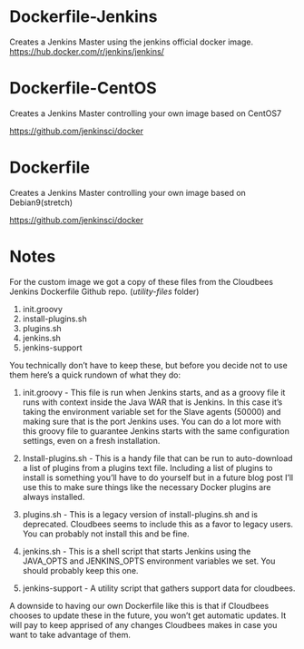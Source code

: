 # Dockerfile-Jenkins
Creates a Jenkins Master using the jenkins official docker image.
https://hub.docker.com/r/jenkins/jenkins/

# Dockerfile-CentOS
Creates a Jenkins Master controlling your own image based on CentOS7

https://github.com/jenkinsci/docker

# Dockerfile
Creates a Jenkins Master controlling your own image based on Debian9(stretch)

https://github.com/jenkinsci/docker


# Notes

For the custom image we got a copy of these files from the Cloudbees Jenkins Dockerfile Github repo. (*utility-files* folder)

1. init.groovy
1. install-plugins.sh
1. plugins.sh
1. jenkins.sh  
1. jenkins-support

You technically don’t have to keep these, but before you decide not to use them here’s a quick rundown of what they do:

1. init.groovy - This file is run when Jenkins starts, and as a groovy file it runs with context inside the Java WAR that is Jenkins. In this case it’s taking the environment variable set for the Slave agents (50000) and making sure that is the port Jenkins uses. You can do a lot more with this groovy file to guarantee Jenkins starts with the same configuration settings, even on a fresh installation.

1. Install-plugins.sh - This is a handy file that can be run to auto-download a list of plugins from a plugins text file. Including a list of plugins to install is something you’ll have to do yourself but in a future blog post I’ll use this to make sure things like the necessary Docker plugins are always installed.  

1. plugins.sh - This is a legacy version of install-plugins.sh and is deprecated. Cloudbees seems to include this as a favor to legacy users. You can probably not install this and be fine.

1. jenkins.sh - This is a shell script that starts Jenkins using the JAVA_OPTS and JENKINS_OPTS environment variables we set.  You should probably keep this one.

1. jenkins-support  - A utility script that gathers support data for cloudbees.

A downside to having our own Dockerfile like this is that if Cloudbees chooses to update these in the future, you won’t get automatic updates. It will pay to keep apprised of any changes Cloudbees makes in case you want to take advantage of them.